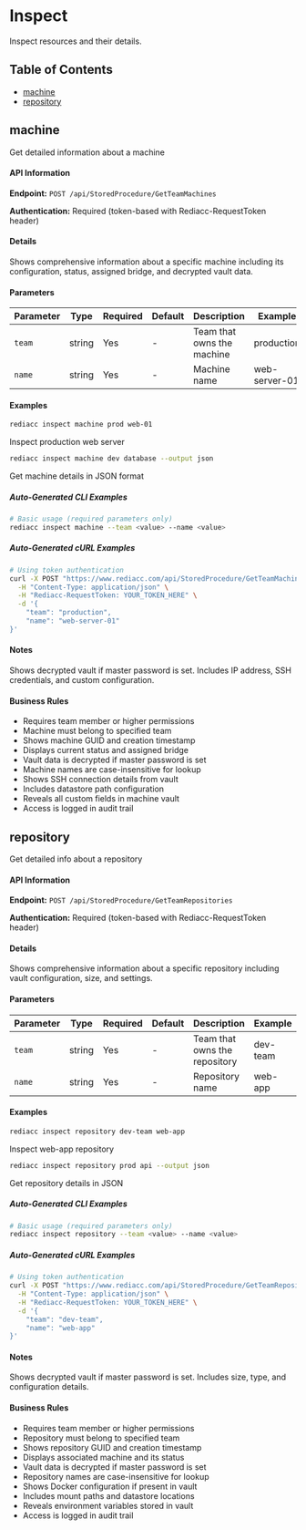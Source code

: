 # Inspect

Inspect resources and their details.

## Table of Contents

- [machine](#machine)
- [repository](#repository)

## machine

Get detailed information about a machine

#### API Information

**Endpoint:** `POST /api/StoredProcedure/GetTeamMachines`

**Authentication:** Required (token-based with Rediacc-RequestToken header)

#### Details

Shows comprehensive information about a specific machine including its configuration, status, assigned bridge, and decrypted vault data.

#### Parameters

| Parameter | Type | Required | Default | Description | Example |
|-----------|------|----------|---------|-------------|---------|
| `team` | string | Yes | - | Team that owns the machine | production |
| `name` | string | Yes | - | Machine name | web-server-01 |


#### Examples

```bash
rediacc inspect machine prod web-01
```
Inspect production web server

```bash
rediacc inspect machine dev database --output json
```
Get machine details in JSON format

##### Auto-Generated CLI Examples

```bash
# Basic usage (required parameters only)
rediacc inspect machine --team <value> --name <value>
```

##### Auto-Generated cURL Examples

```bash
# Using token authentication
curl -X POST "https://www.rediacc.com/api/StoredProcedure/GetTeamMachines" \
  -H "Content-Type: application/json" \
  -H "Rediacc-RequestToken: YOUR_TOKEN_HERE" \
  -d '{
    "team": "production",
    "name": "web-server-01"
}'
```

#### Notes

Shows decrypted vault if master password is set. Includes IP address, SSH credentials, and custom configuration.

#### Business Rules

- Requires team member or higher permissions
- Machine must belong to specified team
- Shows machine GUID and creation timestamp
- Displays current status and assigned bridge
- Vault data is decrypted if master password is set
- Machine names are case-insensitive for lookup
- Shows SSH connection details from vault
- Includes datastore path configuration
- Reveals all custom fields in machine vault
- Access is logged in audit trail

## repository

Get detailed info about a repository

#### API Information

**Endpoint:** `POST /api/StoredProcedure/GetTeamRepositories`

**Authentication:** Required (token-based with Rediacc-RequestToken header)

#### Details

Shows comprehensive information about a specific repository including vault configuration, size, and settings.

#### Parameters

| Parameter | Type | Required | Default | Description | Example |
|-----------|------|----------|---------|-------------|---------|
| `team` | string | Yes | - | Team that owns the repository | dev-team |
| `name` | string | Yes | - | Repository name | web-app |


#### Examples

```bash
rediacc inspect repository dev-team web-app
```
Inspect web-app repository

```bash
rediacc inspect repository prod api --output json
```
Get repository details in JSON

##### Auto-Generated CLI Examples

```bash
# Basic usage (required parameters only)
rediacc inspect repository --team <value> --name <value>
```

##### Auto-Generated cURL Examples

```bash
# Using token authentication
curl -X POST "https://www.rediacc.com/api/StoredProcedure/GetTeamRepositories" \
  -H "Content-Type: application/json" \
  -H "Rediacc-RequestToken: YOUR_TOKEN_HERE" \
  -d '{
    "team": "dev-team",
    "name": "web-app"
}'
```

#### Notes

Shows decrypted vault if master password is set. Includes size, type, and configuration details.

#### Business Rules

- Requires team member or higher permissions
- Repository must belong to specified team
- Shows repository GUID and creation timestamp
- Displays associated machine and its status
- Vault data is decrypted if master password is set
- Repository names are case-insensitive for lookup
- Shows Docker configuration if present in vault
- Includes mount paths and datastore locations
- Reveals environment variables stored in vault
- Access is logged in audit trail


